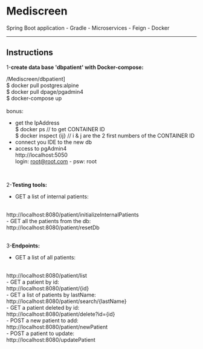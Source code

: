# Mediscreen

Spring Boot application - Gradle - Microservices - Feign - Docker

---
**Instructions**
---

1-**create data base 'dbpatient' with Docker-compose:**<br>

/Mediscreen/dbpatient]<br>
$ docker pull postgres:alpine<br>
$ docker pull dpage/pgadmin4<br>
$ docker-compose up<br><br>
bonus:<br>
- get the IpAddress<br>
$ docker ps // to get CONTAINER ID<br>
$ docker inspect {ij} // i & j are the 2 first numbers of the CONTAINER ID<br>
- connect you IDE to the new db<br>
- access to pgAdmin4<br>
http://localhost:5050 <br>
login: root@root.com - psw: root<br>
<br>

2-**Testing tools:**<br>

- GET a list of internal patients:
<br>
http://localhost:8080/patient/initializeInternalPatients
<br>
- GET all the patients from the db:
<br>
http://localhost:8080/patient/resetDb
<br>
<br>

3-**Endpoints:**<br>

- GET a list of all patients:
<br>
http://localhost:8080/patient/list
<br>
- GET a patient by id:
<br>
http://localhost:8080/patient/{id}
<br>
- GET a list of patients by lastName:
<br>
http://localhost:8080/patient/search/{lastName}
<br>
- GET a patient deleted by id:
<br>
http://localhost:8080/patient/delete?id={id}
<br>
- POST a new patient to add:
<br>
http://localhost:8080/patient/newPatient
<br>
- POST a patient to update:
<br>
http://localhost:8080/updatePatient
<br>